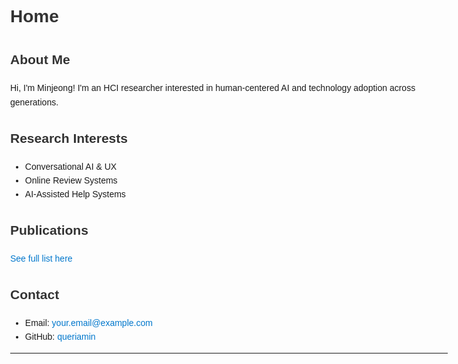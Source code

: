 # Home

## About Me
Hi, I'm Minjeong! I'm an HCI researcher interested in human-centered AI and technology adoption across generations. 

## Research Interests
- Conversational AI & UX
- Online Review Systems
- AI-Assisted Help Systems

## Publications
[See full list here](publications.md)

## Contact
- Email: your.email@example.com
- GitHub: [queriamin](https://github.com/queriamin)


---

<style>
body {
  font-family: Arial, sans-serif;
  max-width: 700px;
  margin: auto;
  padding: 20px;
  line-height: 1.6;
}
h1, h2 { color: #333; }
a { color: #0077cc; text-decoration: none; }
a:hover { text-decoration: underline; }
</style>

